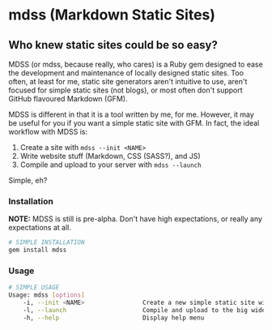 # mdss (Markdown Static Sites)
## Who knew static sites could be so easy?

MDSS (or mdss, because really, who cares) is a Ruby gem designed to ease the development and maintenance of locally designed static sites. Too often, at least for me, static site generators aren't intuitive to use, aren't focused for simple static sites (not blogs), or most often don't support GitHub flavoured Markdown (GFM). 

MDSS is different in that it is a tool written by me, for me. However, it may be useful for you if you want a simple static site with GFM. In fact, the ideal workflow with MDSS is:

1. Create a site with `mdss --init <NAME>`
2. Write website stuff (Markdown, CSS (SASS?), and JS)
3. Compile and upload to your server with `mdss --launch`

Simple, eh?

### Installation

**NOTE:** MDSS is still is pre-alpha. Don't have high expectations, or really any expectations at all.

```bash
# SIMPLE INSTALLATION
gem install mdss
```

### Usage

```bash
# SIMPLE USAGE
Usage: mdss [options]
    -i, --init <NAME>                Create a new simple static site with GFM
    -l, --launch                     Compile and upload to the big wide world
    -h, --help                       Display help menu
```
